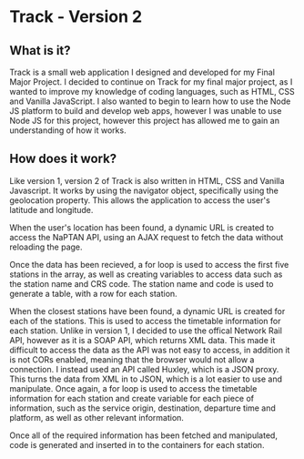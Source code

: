 # Track - Version 2

## What is it?
Track is a small web application I designed and developed for my Final Major Project. I decided to continue on Track for my final major project, as I wanted to improve my knowledge of coding languages, such as HTML, CSS and Vanilla JavaScript. I also wanted to begin to learn how to use the Node JS platform to build and develop web apps, however I was unable to use Node JS for this project, however this project has allowed me to gain an understanding of how it works.

## How does it work?

Like version 1, version 2 of Track is also written in HTML, CSS and Vanilla Javascript. It works by using the navigator object, specifically using the geolocation property. This allows the application to access the user's latitude and longitude.

When the user's location has been found, a dynamic URL is created to access the NaPTAN API, using an AJAX request to fetch the data without reloading the page.

Once the data has been recieved, a for loop is used to access the first five stations in the array, as well as creating variables to access data such as the station name and CRS code. The station name and code is used to generate a table, with a row for each station.

When the closest stations have been found, a dynamic URL is created for each of the stations. This is used to access the timetable information for each station. Unlike in version 1, I decided to use the offical Network Rail API, however as it is a SOAP API, which returns XML data. This made it difficult to access the data as the API was not easy to access, in addition it is not CORs enabled, meaning that the browser would not allow a connection. I instead used an API called Huxley, which is a JSON proxy. This turns the data from XML in to JSON, which is a lot easier to use and manipulate. Once again, a for loop is used to access the timetable information for each station and create variable for each piece of information, such as the service origin, destination, departure time and platform, as well as other relevant information.

Once all of the required information has been fetched and manipulated, code is generated and inserted in to the containers for each station.

